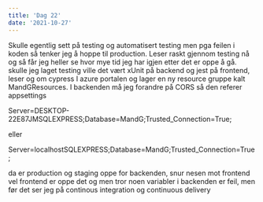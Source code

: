 ```yaml
---
title: 'Dag 22'
date: '2021-10-27'
---
```


Skulle egentlig sett på testing og automatisert testing men pga feilen i koden så tenker jeg å hoppe til production. Leser raskt gjennom testing nå og så får jeg heller se hvor mye tid jeg har igjen etter det er oppe å gå. skulle jeg laget testing ville det vært xUnit på backend og jest på frontend, leser og om cypress
I azure portalen og lager en ny resource gruppe kalt MandGResources. I backenden må jeg forandre på CORS så den referer appsettings

Server=DESKTOP-22E87JMSQLEXPRESS;Database=MandG;Trusted_Connection=True;

eller 

Server=localhostSQLEXPRESS;Database=MandG;Trusted_Connection=True;

da er production og staging oppe for backenden, snur nesen mot frontend
vel frontend er oppe det og men tror noen variabler i backenden er feil, men før det ser jeg på continous integration og continuous delivery
